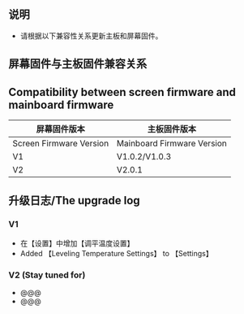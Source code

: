 ## 说明
- 请根据以下兼容性关系更新主板和屏幕固件。


## 屏幕固件与主板固件兼容关系
## Compatibility between screen firmware and mainboard firmware
|   屏幕固件版本   |     主板固件版本    | 
|-------------------|--------------------|
| Screen Firmware Version | Mainboard Firmware Version |
| V1 | V1.0.2/V1.0.3 |
| V2 | V2.0.1 |





## 升级日志/The upgrade log
### V1
- 在【设置】中增加【调平温度设置】
- Added 【Leveling Temperature Settings】 to 【Settings】

### V2 (Stay tuned for)
- @@@
- @@@

